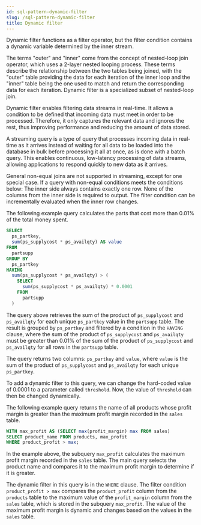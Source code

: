 ```yaml
---
id: sql-pattern-dynamic-filter
slug: /sql-pattern-dynamic-filter
title: Dynamic filter
---
```


Dynamic filter functions as a filter operator, but the filter condition contains a dynamic variable determined by the inner stream.

The terms "outer" and "inner" come from the concept of nested-loop join operator, which uses a 2-layer nested looping process. These terms describe the relationship between the two tables being joined, with the "outer" table providing the data for each iteration of the inner loop and the "inner" table being the one used to match and return the corresponding data for each iteration. Dynamic filter is a specialized subset of nested-loop join.

Dynamic filter enables filtering data streams in real-time. It allows a condition to be defined that incoming data must meet in order to be processed. Therefore, it only captures the relevant data and ignores the rest, thus improving performance and reducing the amount of data stored.

A streaming query is a type of query that processes incoming data in real-time as it arrives instead of waiting for all data to be loaded into the database in bulk before processing it all at once, as is done with a batch query. This enables continuous, low-latency processing of data streams, allowing applications to respond quickly to new data as it arrives. 

General non-equal joins are not supported in streaming, except for one special case. If a query with non-equal conditions meets the conditions below:
The inner side always contains exactly one row.
None of the columns from the inner side is required to output.
The filter condition can be incrementally evaluated when the inner row changes.



The following example query calculates the parts that cost more than 0.01% of the total money spent.

```sql
SELECT
  ps_partkey,
  sum(ps_supplycost * ps_availqty) AS value
FROM
  partsupp
GROUP BY
  ps_partkey
HAVING
  sum(ps_supplycost * ps_availqty) > (
    SELECT
      sum(ps_supplycost * ps_availqty) * 0.0001
    FROM
      partsupp
  )
```

The query above retrieves the sum of the product of `ps_supplycost` and `ps_availqty` for each unique `ps_partkey` value in the `partsupp` table. The result is grouped by `ps_partkey` and filtered by a condition in the `HAVING` clause, where the sum of the product of `ps_supplycost` and `ps_availqty` must be greater than 0.01% of the sum of the product of `ps_supplycost` and `ps_availqty` for all rows in the `partsupp` table.

The query returns two columns: `ps_partkey` and `value`, where `value` is the sum of the product of `ps_supplycost` and `ps_availqty` for each unique `ps_partkey`.

To add a dynamic filter to this query, we can change the hard-coded value of 0.0001 to a parameter called `threshold`. Now, the value of `threshold` can then be changed dynamically.



The following example query returns the name of all products whose profit margin is greater than the maximum profit margin recorded in the `sales` table.



```sql
WITH max_profit AS (SELECT max(profit_margin) max FROM sales) 
SELECT product_name FROM products, max_profit 
WHERE product_profit > max;
```


In the example above, the subquery `max_profit` calculates the maximum profit margin recorded in the `sales` table. The main query selects the product name and compares it to the maximum profit margin to determine if it is greater.

The dynamic filter in this query is in the `WHERE` clause. The filter condition `product_profit > max` compares the `product_profit` column from the `products` table to the maximum value of the `profit_margin` column from the `sales` table, which is stored in the subquery `max_profit`. The value of the maximum profit margin is dynamic and changes based on the values in the `sales` table.









